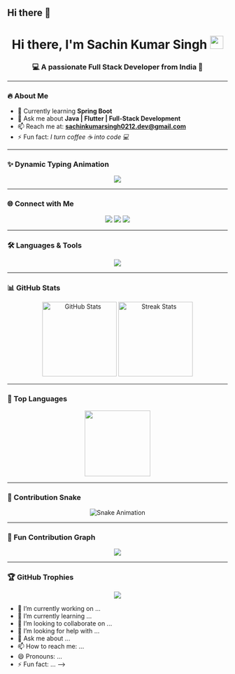 ## Hi there 👋

<!--
**kushagr-a/kushagr-a** is a ✨ _special_ ✨ repository because its `README.md` (this file) appears on your GitHub profile.

Here are some ideas to get you started:
<!-- Profile README for SKS-0212 -->

<h1 align="center">
  Hi there, I'm Sachin Kumar Singh <img src="https://raw.githubusercontent.com/MartinHeinz/MartinHeinz/master/wave.gif" width="30px">
</h1>

<h3 align="center">💻 A passionate Full Stack Developer from India 🚀</h3>

---

### 🔥 About Me
- 🌱 Currently learning **Spring Boot**
- 💬 Ask me about **Java | Flutter | Full-Stack Development**
- 📫 Reach me at: **sachinkumarsingh0212.dev@gmail.com**
- ⚡ Fun fact: *I turn coffee ☕ into code 💻*

---

### ✨ Dynamic Typing Animation
<p align="center">
  <a href="https://github.com/DenverCoder1/readme-typing-svg">
    <img src="https://readme-typing-svg.herokuapp.com?font=Fira+Code&size=25&duration=3000&pause=1000&color=F75C7E&center=true&vCenter=true&width=600&lines=Full+Stack+Developer;Java+%7C+Spring+Boot+%7C+Flutter;Open+Source+Contributor;Tech+Enthusiast;Always+Learning+New+Things">
  </a>
</p>

---

### 🌐 Connect with Me
<p align="center">
  <a href="#"><img src="https://img.icons8.com/color/48/000000/linkedin.png"/></a>
  <a href="#"><img src="https://img.icons8.com/color/48/000000/twitter.png"/></a>
  <a href="#"><img src="https://img.icons8.com/color/48/000000/github.png"/></a>
</p>

---

### 🛠 Languages & Tools
<p align="center"> 
  <img src="https://skillicons.dev/icons?i=java,spring,flutter,dart,ts,js,react,nodejs,express,mongodb,mysql,redis,git,github,heroku,linux,c,cpp,html,css&theme=dark" />
</p>

---

### 📊 GitHub Stats
<p align="center">
  <img src="https://github-readme-stats.vercel.app/api?username=SKS-0212&show_icons=true&theme=radical" alt="GitHub Stats" height="170"/>
  <img src="https://github-readme-streak-stats.herokuapp.com/?user=SKS-0212&theme=radical" alt="Streak Stats" height="170"/>
</p>

---

### 🚀 Top Languages
<p align="center">
  <img src="https://github-readme-stats.vercel.app/api/top-langs/?username=SKS-0212&layout=compact&theme=radical" height="150"/>
</p>

---

### 🐍 Contribution Snake
<p align="center">
  <img src="https://github.com/SKS-0212/SKS-0212/blob/output/github-contribution-grid-snake.svg" alt="Snake Animation"/>
</p>

---

### 🎉 Fun Contribution Graph
<p align="center">
  <img src="https://github-readme-activity-graph.vercel.app/graph?username=SKS-0212&theme=react-dark&hide_border=true&area=true" />
</p>

---

### 🏆 GitHub Trophies
<p align="center">
  <img src="https://github-profile-trophy.vercel.app/?username=SKS-0212&theme=radical&no-frame=true&margin-w=15&margin-h=15" />
</p>

- 🔭 I’m currently working on ...
- 🌱 I’m currently learning ...
- 👯 I’m looking to collaborate on ...
- 🤔 I’m looking for help with ...
- 💬 Ask me about ...
- 📫 How to reach me: ...
- 😄 Pronouns: ...
- ⚡ Fun fact: ...
-->
